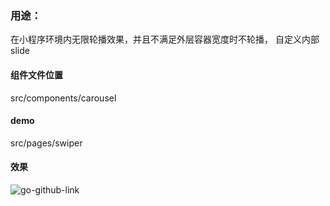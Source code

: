### 用途：
 在小程序环境内无限轮播效果，并且不满足外层容器宽度时不轮播，
 自定义内部slide

#### 组件文件位置
 src/components/carousel

#### demo
 src/pages/swiper

#### 效果

![go-github-link](https://github.com/user-attachments/assets/8eb3f076-9c64-4b76-a44e-5fb59b779498 "ios-such")